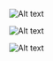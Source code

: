 ![Alt text](https://i.postimg.cc/9fz6WMXg/Screenshot-2024-05-10-200437.png)

![Alt text](https://i.postimg.cc/wjWK8Jzs/Screenshot-2024-05-10-200606.png)

![Alt text](https://i.postimg.cc/XYNMzLRb/Screenshot-2024-05-10-200631.png)
